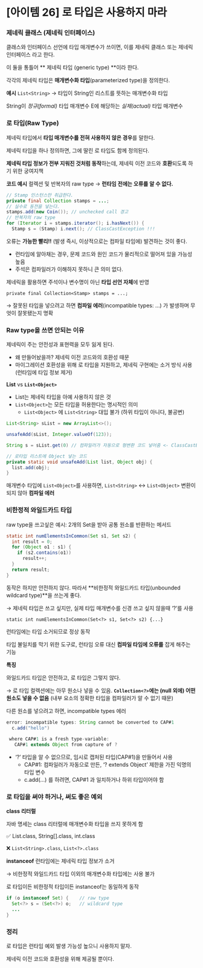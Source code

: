 # [아이템 26] 로 타입은 사용하지 마라

### 제네릭 클래스 (제네릭 인터페이스)

클래스와 인터페이스 선언에 타입 매개변수가 쓰이면, 이를 제네릭 클래스 또는 제네릭 인터페이스 라고 한다.

이 둘을 통틀어 ** 제네릭 타입 (generic type) **이라 한다.

각각의 제네릭 타입은 **매개변수화 타입**(parameterized type)을 정의한다.

**예시**
`List<String>` → 타입이 String인 리스트를 뜻하는 매개변수화 타입

String이 *정규(formal)* 타입 매개변수 E에 해당하는 *실제(actual)* 타입 매개변수

### 로 타입(Raw Type)

제네릭 타입에서 **타입 매개변수를 전혀 사용하지 않은 경우**를 말한다.

제네릭 타입을 하나 정의하면, 그에 딸린 로 타입도 함께 정의된다. 

**제네릭 타입 정보가 전부 지워진 것처럼 동작**하는데, 제네릭 이전 코드와 **호환**되도록 하기 위한 궁여지책

**코드 예시**
컬렉션 및 반복자의 raw type → **런타임 전에는 오류를 알 수 없다.**

```java
// Stamp 인스턴스만 취급한다.
private final Collection stamps = ...;
// 실수로 동전을 넣는다.
stamps.add(new Coin()); // unchecked call 경고
// 반복자의 raw type
for (Iterator i = stamps.iterator(); i.hasNext()) {
  Stamp s = (Stamp) i.next(); // ClassCastException !!!
```

오류는 **가능한 빨리!!** (발생 즉시, 이상적으로는 컴파일 타임에) 발견하는 것이 좋다.

- 런타임에 알아채는 경우, 문제 코드와 원인 코드가 물리적으로 떨어져 있을 가능성 높음
- 주석은 컴파일러가 이해하지 못하니 큰 의미 없다.

제네릭을 활용하면 주석이나 변수명이 아닌 **타입 선언 자체**에 반영

`private final Collection<Stamp> stamps = ...;` 

→ 잘못된 타입을 넣으려고 하면 **컴파일 에러**(incompatible types: …) 가 발생하며 무엇이 잘못됐는지 명확

### Raw type을 쓰면 안되는 이유

제네릭이 주는 안전성과 표현력을 모두 잃게 된다.

- 왜 만들어놨을까? 제네릭 이전 코드와의 호환성 때문
- 마이그레이션 호환성을 위해 로 타입을 지원하고, 제네릭 구현에는 소거 방식 사용 (런타임에 타입 정보 제거)

**List** vs **`List<Object>`**

- List는 제네릭 타입을 아예 사용하지 않은 것
- `List<Object>`는 모든 타입을 허용한다는 명시적인 의미
    - `List<Object>` 에 `List<String>` 대입 불가 (하위 타입이 아니다, 불공변)

```java
List<String> sList = new ArrayList<>();

unsafeAdd(sList, Integer.valueOf(123));

String s = sList.get(0) // 컴파일러가 자동으로 형변환 코드 넣어줌 <- ClassCastException

// 로타입 리스트에 Object 넣는 코드
private static void unsafeAdd(List list, Object obj) {
  list.add(obj);
}
```

매개변수 타입에 `List<Object>`를 사용하면, `List<String>` ↔ `List<Object>` 변환이 되지 않아 **컴파일 에러**

### 비한정적 와일드카드 타입

raw type을 쓰고싶은 예시: 2개의 Set을 받아 공통 원소를 반환하는 메서드

```java
static int numElementsInCommon(Set s1, Set s2) {
  int result = 0;
  for (Object o1 : s1) {
    if (s2.contains(o1))
      result++;
  }
  return result;
}
```

동작은 하지만 안전하지 않다. 따라서 **비한정적 와일드카드 타입(unbounded wildcard type)**을 쓰는게 좋다.

→ 제네릭 타입은 쓰고 싶지만, 실제 타입 매개변수를 신경 쓰고 싶지 않을때 ‘?’를 사용

`static int numElementsInCommon(Set<?> s1, Set<?> s2) {...}`

런타임에는 타입 소거되므로 정상 동작

타입 불일치를 막기 위한 도구로, 런타임 오류 대신 **컴파일 타임에 오류를** 잡게 해주는 기능

**특징**

와일드카드 타입은 안전하고, 로 타입은 그렇지 않다.

→ 로 타입 컬렉션에는 아무 원소나 넣을 수 있음. **`Collection<?>`에는 (null 외에) 어떤 원소도 넣을 수 없음**
(내부 요소의 정확한 타입을 컴파일러가 알 수 없기 때문)

다른 원소를 넣으려고 하면, incompatible types 에러

```java
error: incompatible types: String cannot be converted to CAP#1
  c.add("hello")
  
 where CAP#1 is a fresh type-variable:
   CAP#1 extends Object from capture of ?
```

- ‘?’ 타입을 알 수 없으므로, 임시로 캡처된 타입(CAP#1)을 만들어서 사용
    - CAP#1: 컴파일러가 자동으로 만든, ‘? extends Object’ 제한을 가진 익명의 타입 변수
    - c.add(…) 를 하려면, CAP#1 과 일치하거나 하위 타입이어야 함

### 로 타입을 써야 하거나, 써도 좋은 예외

**class 리터럴**

자바 명세는 class 리터럴에 매개변수화 타입을 쓰지 못하게 함

✅ List.class, String[].class, int.class

❌ `List<String>.class`, `List<?>.class`

**instanceof**
런타임에는 제네릭 타입 정보가 소거

→ 비한정적 와일드카드 타입 이외의 매개변수화 타입에는 사용 불가

로 타입이든 비한정적 타입이든 instanceof는 동일하게 동작

```java
if (o instanceof Set) {    // raw type
  Set<?> s = (Set<?>) o;   // wildcard type
  ...
}
```

### 정리

로 타입은 런타임 예외 발생 가능성 높으니 사용하지 말자.

제네릭 이전 코드와 호환성을 위해 제공될 뿐이다.